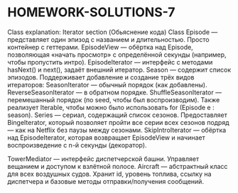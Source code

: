 # HOMEWORK-SOLUTIONS-7

Class explanation: Iterator section (Обьяснение кода)
Class Episode — представляет один эпизод с названием и длительностью. Просто контейнер с геттерами.
EpisodeView — обёртка над Episode, позволяющая «начать просмотр» с определённой секунды (например, чтобы пропустить интро).
EpisodeIterator — интерфейс с методами hasNext() и next(), задаёт внешний итератор.
Season — содержит список эпизодов. Поддерживает добавление и создание трёх видов итераторов:
SeasonIterator — обычный порядок (как добавлены).
ReverseSeasonIterator — в обратном порядке.
ShuffleSeasonIterator — перемешанный порядок (по seed, чтобы был воспроизводим). Также реализует Iterable<Episode>, чтобы можно было использовать for (Episode e : season).
Series — сериал, содержащий список сезонов. Предоставляет BingeIterator, который позволяет пройти все серии всех сезонов подряд — как на Netflix без паузы между
сезонами.
SkipIntroIterator — обёртка над EpisodeIterator, которая возвращает EpisodeView и начинает воспроизведение с n-й секунды (декоратор).

TowerMediator — интерфейс диспетчерской башни. Управляет вещанием и доступом к взлётной полосе.
Aircraft — абстрактный класс для всех воздушных судов. Хранит id, уровень топлива, ссылку на диспетчера и базовые методы отправки/получения сообщений.

